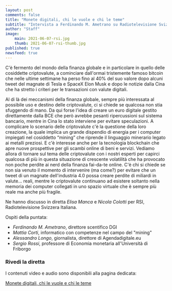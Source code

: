 ```yaml
---
layout: post
comments: false
title: "Monete digitali, chi le vuole e chi le teme"
subtitle: "Intervista a Ferdinando M. Ametrano su Radiotelevisione Svizzera Italiana"
author: "Staff"
image:
    main: 2021-06-07-rsi.jpg
    thumb: 2021-06-07-rsi-thumb.jpg
published: true
newsfeed: true
---
```


C'è fermento del mondo della finanza globale e in particolare in quello delle cosiddette criptovalute, a cominciare dall'ormai tristemente famoso bitcoin che nelle ultime settimane ha perso fino al 40% del suo valore dopo alcuni tweet del magnate di Tesla e SpaceX Elon Musk e dopo le notizie dalla Cina che ha stretto i criteri per le transazioni con valute digitali.

Al di là dei meccanismi della finanza globale, sempre più interessata al possibile uso e destino delle criptovalute, ci si chiede se qualcosa non stia sfuggendo di mano. Da qui forse l'idea di creare un euro digitale gestito direttamente dalla BCE che però avrebbe pesanti ripercussioni sul sistema bancario, mentre in Cina lo stato interviene per evitare speculazioni. A complicare lo scenario delle criptovalute c'è la questione della loro creazione, la quale implica un grande dispendio di energia per i computer impiegati nel cosiddetto “mining” che riprende il linguaggio minerario legato ai metalli preziosi. E c'è interesse anche per la tecnologia blockchain che apre nuove prospettive per gli scambi online di beni e servizi. Vediamo allora di tornare sul tema delle criptovalute con i nostri esperti per capirci qualcosa di più in questa situazione di crescente volatilità che ha provocato non poche perdite ai nerd della finanza fai-da-te online. C'è chi si chiede se non sia venuto il momento di intervenire (ma come?) per evitare che un tweet di un magnate dell'industria 4.0 possa creare perdite di miliardi in valute… reali, mentre le criptovalute continuano ad esistere soltanto nella memoria dei computer collegati in uno spazio virtuale che è sempre più reale ma anche più fragile.

Ne hanno discusso in diretta *Elisa Manca* e *Nicola Colotti* per RSI, Radiotelevisione Svizzera Italiana.

Ospiti della puntata:

* *Ferdinando M. Ametrano*, direttore scentifico DGI
* *Mattia Corti*, informatico con competenze nel campo del "mining"
* *Alessandro Longo*, giornalista, direttore di Agendadigitale.eu
* *Sergio Rossi*, professore di Economia monetaria all'Università di Friborgo

### Rivedi la diretta

I contenuti video e audio sono disponibili alla pagina dedicata:

[Monete digitali, chi le vuole e chi le teme](https://www.rsi.ch/rete-uno/programmi/intrattenimento/uno-oggi/Monete-digitali-chi-le-vuole-e-chi-le-teme-14058034.html)
